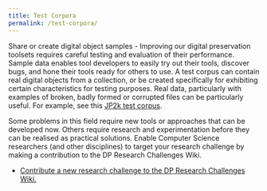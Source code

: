 ```yaml
---
title: Test Corpora
permalink: /test-corpora/
---
```


Share or create digital object samples - Improving our digital preservation toolsets requires careful testing and evaluation of their performance. Sample data enables tool developers to easily try out their tools, discover bugs, and hone their tools ready for others to use. A test corpus can contain real digital objects from a collection, or be created specifically for exhibiting certain characteristics for testing purposes. Real data, particularly with examples of broken, badly formed or corrupted files can be particularly useful. For example, see this [JP2k test corpus](https://github.com/openplanets/format-corpus/tree/master/jp2k-test).

Some problems in this field require new tools or approaches that can be developed now. Others require research and experimentation before they can be realised as practical solutions. Enable Computer Science researchers (and other disciplines) to target your research challenge by making a contribution to the DP Research Challenges Wiki.
* [Contribute a new research challenge to the DP Research Challenges Wiki.](http://sokrates.ifs.tuwien.ac.at/wiki/index.php/Main_Page)

